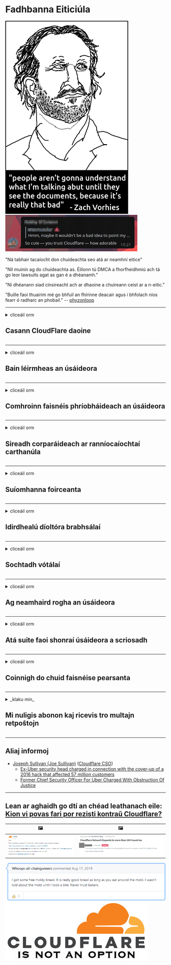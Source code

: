 # Fadhbanna Eiticiúla

![](../image/itsreallythatbad.jpg)
![](../image/telegram/c81238387627b4bfd3dcd60f56d41626.jpg)

"Ná tabhair tacaíocht don chuideachta seo atá ar neamhní eitice"

"Níl muinín ag do chuideachta as. Éilíonn tú DMCA a fhorfheidhmiú ach tá go leor lawsuits agat as gan é a dhéanamh."

"Ní dhéanann siad cinsireacht ach ar dhaoine a chuireann ceist ar a n-eitic."

"Buille faoi thuairim mé go bhfuil an fhírinne deacair agus i bhfolach níos fearr ó radharc an phobail."  -- [phyzonloop](https://twitter.com/phyzonloop)


---


<details>
<summary>cliceáil orm

## Casann CloudFlare daoine
</summary>


Tá Cloudflare ag seoladh ríomhphoist spam chuig úsáideoirí nach Cloudflare iad.

- Ná seol ach ríomhphoist chuig síntiúsóirí a roghnaigh
- Nuair a deir an t-úsáideoir “stad”, ansin stop ríomhphost a sheoladh

Tá sé chomh simplí sin. Ach is cuma le Cloudflare.
Dúirt Cloudflare gur féidir le spammers nó ionsaitheoirí uile a gcuid seirbhísí a stopadh.
Conas is féidir linn Cloudflare a stopadh gan Cloudflare a ghníomhachtú?


| 🖼 | 🖼 |
| --- | --- |
| ![](../image/cfspam01.jpg) | ![](../image/cfspam03.jpg) |
| ![](../image/cfspam02.jpg) | ![](../image/cfspambrittany.jpg)<br>![](../image/cfspamtwtr.jpg) |
| ![](../image/cfspam04.jpg) | ![](../image/cfspam05.jpg) |

</details>

---

<details>
<summary>cliceáil orm

## Bain léirmheas an úsáideora
</summary>


Athbhreithnithe diúltacha cinsireachta Cloudflare.
Má phostálann tú téacs frith-Cloudflare ar Twitter, tá seans agat freagra a fháil ó fhostaí Cloudflare le teachtaireacht "Níl, níl sé".
Má phostálann tú athbhreithniú diúltach ar aon láithreán athbhreithnithe, déanfaidh siad iarracht é a chinsireacht.


| 🖼 | 🖼 |
| --- | --- |
| ![](../image/cfcenrev_01.jpg)<br>![](../image/cfcenrev_02.jpg) | ![](../image/cfcenrev_03.jpg) |

</details>

---

<details>
<summary>cliceáil orm

## Comhroinn faisnéis phríobháideach an úsáideora
</summary>


Tá fadhb mhór ciaptha ag Cloudflare.
Roinneann Cloudflare faisnéis phearsanta dóibh siúd a dhéanann gearán faoi shuíomhanna óstáilte.
Iarrann siad ort uaireanta do fhíor-ID a sholáthar.
Mura dteastaíonn uait ciapadh, ionsaí, swatted nó maraíodh, is fearr duit fanacht amach ó láithreáin ghréasáin Cloudflared.


| 🖼 | 🖼 |
| --- | --- |
| ![](../image/cfdox_what.jpg) | ![](../image/cfdox_swat.jpg) |
| ![](../image/cfdox_kill.jpg) | ![](../image/cfdox_threat.jpg) |
| ![](../image/cfdox_dox.jpg) | ![](../image/cfdox_ex1.jpg) |
| ![](../image/cfabuseform.jpg) | ![](../image/cfdox_ex2.jpg) |

</details>

---

<details>
<summary>cliceáil orm

## Sireadh corparáideach ar ranníocaíochtaí carthanúla
</summary>


Tá CloudFlare ag iarraidh ranníocaíochtaí carthanúla.
Tá sé uafásach go leor go n-iarrfadh corparáid Mheiriceá carthanas in éineacht le heagraíochtaí neamhbhrabúis a bhfuil cúiseanna maithe leo.
Más maith leat daoine a bhac nó cur amú ama daoine eile, b’fhéidir gur mhaith leat roinnt píotsa a ordú d’fhostaithe Cloudflare.


![](../image/cfdonate.jpg)

</details>

---

<details>
<summary>cliceáil orm

## Suíomhanna foirceanta
</summary>


Cad a dhéanfaidh tú má théann do shuíomh síos go tobann?
Tá tuairiscí ann go bhfuil Cloudflare ag scriosadh cumraíocht an úsáideora nó ag stopadh seirbhíse gan aon rabhadh, go ciúin.
Molaimid duit soláthróir níos fearr a fháil.

![](../image/cftmnt.jpg)

</details>

---

<details>
<summary>cliceáil orm

## Idirdhealú díoltóra brabhsálaí
</summary>


Tugann CloudFlare cóireáil fhabhrach dóibh siúd a úsáideann Firefox agus iad ag tabhairt cóireála naimhdeach d’úsáideoirí neamh-Bhrabhsálaí Tor thar Tor.
Faigheann úsáideoirí Tor a dhiúltaíonn go ceart javascript neamh-saor a fhorghníomhú cóireáil naimhdeach freisin.
Mí-úsáid neodrachta líonra agus mí-úsáid cumhachta is ea an neamhionannas rochtana seo.

![](../image/browdifftbcx.gif)

- Ar chlé: Brabhsálaí Tor, Deas: Chrome. Seoladh IP céanna.

![](../image/browserdiff.jpg)

- Ar chlé: Brabhsálaí Tor Javascript Míchumasaithe, Cumasaithe Fianán
- Ar dheis: Cumasaíodh Chrome Javascript, Cookie Disabled

![](../image/cfsiryoublocked.jpg)

- QuteBrowser (mion-bhrabhsálaí) gan Tor (Clearnet IP)

| ***Brabhsálaí*** | ***Cóireáil rochtana*** |
| --- | --- |
| Tor Browser (Javascript cumasaithe) | rochtain ceadaithe |
| Firefox (Javascript cumasaithe) | rochtain díghrádaithe |
| Chromium (Javascript cumasaithe) | rochtain díghrádaithe |
| Chromium or Firefox (Javascript díchumasaithe) | rochtain diúltaithe |
| Chromium or Firefox (Fianán faoi mhíchumas) | rochtain diúltaithe |
| QuteBrowser | rochtain diúltaithe |
| lynx | rochtain diúltaithe |
| w3m | rochtain diúltaithe |
| wget | rochtain diúltaithe |


Cén fáth nach n-úsáideann tú cnaipe Fuaime chun dúshlán éasca a réiteach?

Sea, tá cnaipe fuaime ann, ach ní oibríonn sé thar Tor i gcónaí.
Gheobhaidh tú an teachtaireacht seo nuair a chliceálann tú uirthi:

```
Bain triail eile as níos déanaí
D’fhéadfadh go mbeadh ceisteanna uathoibrithe á seoladh ag do ríomhaire nó líonra.
Chun ár n-úsáideoirí a chosaint, ní féidir linn d’iarratas a phróiseáil anois.
Le haghaidh tuilleadh sonraí tabhair cuairt ar ár leathanach cabhrach
```

</details>

---

<details>
<summary>cliceáil orm

## Sochtadh vótálaí
</summary>


Cláraíonn vótálaithe i stáit na SA chun vótáil sa deireadh trí shuíomh Gréasáin an rúnaí stáit i stát a gcónaithe.
Glacann oifigí rúnaí stáit atá faoi rialú na Poblachta faoi chois vótálaithe trí shuíomh Gréasáin an rúnaí stáit a sheachfhreastalaí trí Cloudflare.
Mar gheall ar chóireáil naimhdeach Cloudflare d’úsáideoirí Tor, a seasamh MITM mar phointe faireachais láraithe domhanda, agus a ról díobhálach ar an iomlán bíonn drogall ar vótálaithe ionchasacha clárú.
Is iondúil go nglacann liobrálaigh le príobháideacht.
Bailíonn foirmeacha clárúcháin vótálaithe faisnéis íogair faoi chlaonadh polaitiúil vótálaí, seoladh fisiceach pearsanta, uimhir slándála sóisialta, agus dáta breithe.
Ní chuireann mórchuid na stát ach fo-thacar den fhaisnéis sin ar fáil go poiblí, ach feiceann Cloudflare an fhaisnéis sin go léir nuair a chláraíonn duine le vótáil.

Tabhair faoi deara nach dtéann clárú páipéir timpeall ar Cloudflare mar is dócha go n-úsáidfidh rúnaí oibrithe foirne iontrála sonraí stáit suíomh Gréasáin Cloudflare chun na sonraí a iontráil.

| 🖼 | 🖼 |
| --- | --- |
| ![](../image/cfvotm_01.jpg) | ![](../image/cfvotm_02.jpg) |

- Is suíomh Gréasáin cáiliúil é Change.org as vótaí a bhailiú agus gníomhú.
“tá daoine i ngach áit ag cur feachtais ar bun, ag tacú le lucht tacaíochta, agus ag obair le cinnteoirí chun réitigh a thiomáint.”
Ar an drochuair, ní féidir le go leor daoine féachaint ar change.org ar chor ar bith mar gheall ar scagaire ionsaitheach Cloudflare.
Tá cosc ​​orthu an achainí a shíniú, agus mar sin iad a eisiamh ó phróiseas daonlathach.
Cuidíonn ardán neamh-scamall eile mar OpenPetition leis an bhfadhb a leigheas.

| 🖼 | 🖼 |
| --- | --- |
| ![](../image/changeorgasn.jpg) | ![](../image/changeorgtor.jpg) |

- Tugann “Athenian Project” Cloudflare cosaint ar leibhéal na fiontraíochta saor in aisce do láithreáin ghréasáin toghcháin stáit agus áitiúla.
Dúirt siad “is féidir lena gcomhthoghthóirí rochtain a fháil ar fhaisnéis toghcháin agus ar chlárú vótálaithe” ach is bréag é seo toisc nach féidir le go leor daoine an suíomh a bhrabhsáil ar chor ar bith.

</details>

---

<details>
<summary>cliceáil orm

## Ag neamhaird rogha an úsáideora
</summary>


Má roghnaíonn tú rud éigin, tá súil agat nach bhfaighidh tú aon r-phost faoi.
Déanann Cloudflare neamhaird ar rogha an úsáideora agus roinn sonraí le corparáidí tríú páirtí gan toiliú an chustaiméara.
Má tá a bplean saor in aisce á úsáid agat, cuireann siad ríomhphost chugat uaireanta ag iarraidh síntiús míosúil a cheannach.

![](../image/cfviopl_tp.jpg)

</details>

---

<details>
<summary>cliceáil orm

## Atá suite faoi shonraí úsáideora a scriosadh
</summary>


De réir bhlag an chustaiméara ex-cloudflare seo, tá Cloudflare ag bréagadh faoi chun cuntais a scriosadh.
Sa lá atá inniu ann, coimeádann go leor cuideachtaí do chuid sonraí tar éis duit do chuntas a dhúnadh nó a bhaint.
Luann mórchuid na gcuideachtaí maithe faoi ina mbeartas príobháideachais.
Cloudflare? Níl.

```
2019-08-05 Chuir CloudFlare deimhniú chugam gur bhain siad mo chuntas.
2019-10-02 Fuair ​​mé ríomhphost ó CloudFlare "toisc gur custaiméir mé"
```

Ní raibh a fhios ag Cloudflare faoin bhfocal "bain".
Má bhaintear é i ndáiríre, cén fáth go bhfuair an t-iar-chustaiméir seo ríomhphost?
Luaigh sé freisin nach luann beartas príobháideachta Cloudflare faoi.

```
Ní luann a mbeartas príobháideachta nua aon sonraí a choinneáil ar feadh bliana.
```

![](../image/cfviopl_notdel.jpg)

Conas is féidir leat muinín a bheith agat as Cloudflare más LIE a mbeartas príobháideachta?

</details>

---

<details>
<summary>cliceáil orm

## Coinnigh do chuid faisnéise pearsanta
</summary>


Tá an cuntas Cloudflare a scriosadh leibhéal crua.

```
Cuir ticéad tacaíochta isteach ag baint úsáide as an gcatagóir "Cuntas",
agus scriosadh cuntas a iarraidh i gcomhlacht na teachtaireachta.
Ní mór duit aon fhearainn nó cártaí creidmheasa a bheith ceangailte le do chuntas sula n-iarrtar scriosadh.
```

Gheobhaidh tú an ríomhphost dearbhaithe seo.

![](../image/cf_deleteandkeep.jpg)

"Táimid tar éis tús a chur le d'iarratas ar scriosadh a phróiseáil" ach "Leanfaimid orainn ag stóráil do chuid faisnéise pearsanta".

An féidir leat "muinín" a dhéanamh air seo?

</details>

---

<details>
<summary>_klaku min_

## Mi nuligis abonon kaj ricevis tro multajn retpoŝtojn
</summary>


La uzanto nuligis sian 'Cloudflare stream' abonon kaj li ricevas retpoŝtajn memorigilojn ĉiutage por rememorigi lin pri nuligita abono.
Ne estas malaprobita butono. Kiel vi ĉesas ĉi tiun frenezon?

![](../image/barrageemailcancelsubscription.jpg)

Cloudflare diris al ĉi tiu uzanto kontakti subtenteamo kaj peti ĉiujn viajn enhavojn forigi.

- [t](https://web.archive.org/web/20210412165334/https://twitter.com/JohnHaldson/status/1381651569247088650)

</details>

---

## Aliaj informoj

- [Joseph Sullivan (Joe Sullivan)](../cloudflare_inc/cloudflare_members.md) ([Cloudflare CSO](https://twitter.com/eastdakota/status/1296522269313785862))
  - [Ex-Uber security head charged in connection with the cover-up of a 2016 hack that affected 57 million customers](https://www.businessinsider.com/uber-data-hack-security-head-joe-sullivan-charged-cover-up-2020-8)
  - [Former Chief Security Officer For Uber Charged With Obstruction Of Justice](https://www.justice.gov/usao-ndca/pr/former-chief-security-officer-uber-charged-obstruction-justice)


---

## Lean ar aghaidh go dtí an chéad leathanach eile:   [Kion vi povas fari por rezisti kontraŭ Cloudflare?](ga.action.md)

|  🖼  |  🖼 |
| --- | --- |
| ![](../image/cfcommunity_ban.jpg) | ![](../image/censor_cloudflare_blogcomment.jpg) |

![](../image/freemoldybread.jpg)
![](../image/cfisnotanoption.jpg)
